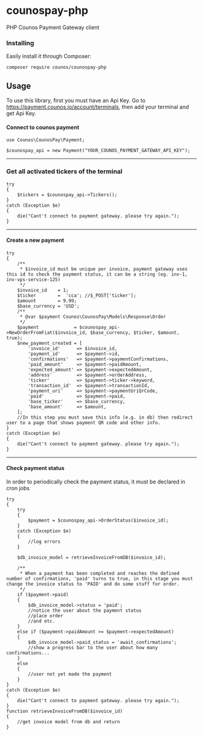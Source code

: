 # counospay-php
PHP Counos Payment Gateway client
### Installing
Easily install it through Composer:
```
composer require counos/counospay-php
```
## Usage
To use this library, first you must have an Api Key. Go to https://payment.counos.io/account/terminals, then add your terminal and get Api Key.
#### Connect to counos payment
```
use Counos\CounosPay\Payment;

$counospay_api = new Payment("YOUR_COUNOS_PAYMENT_GATEWAY_API_KEY");
```
___
### Get all activated tickers of the terminal
```
try
{
    $tickers = $counospay_api->Tickers();
}
catch (Exception $e)
{
    die("Cant't connect to payment gateway. please try again.");
}
```
___
#### Create a new payment
```
try
{
    /**
     * $invoice_id must be unique per invoice, payment gateway uses this id to check the payment status, it can be a string (eg. inv-1, inv-vps-service-125)
     */
    $invoice_id    = 1;
    $ticker        =  'cca'; //$_POST['ticker'];
    $amount        = 9.99;
    $base_currency = 'USD';
    /**
     * @var $payment Counos\CounosPay\Models\Response\Order
     */
    $payment             = $counospay_api->NewOrderFromFiat($invoice_id, $base_currency, $ticker, $amount, true);
    $new_payment_created = [
        'invoice_id'      => $invoice_id,
        'payment_id'      => $payment->id,
        'confirmations'   => $payment->paymentConfirmations,
        'paid_amount'     => $payment->paidAmount,
        'expected_amount' => $payment->expectedAmount,
        'address'         => $payment->orderAddress,
        'ticker'          => $payment->ticker->keyword,
        'transaction_id'  => $payment->transactionId,
        'payment_uri'     => $payment->paymentUriQrCode,
        'paid'            => $payment->paid,
        'base_ticker'     => $base_currency,
        'base_amount'     => $amount,
    ];
    //In this step you must save this info (e.g. in db) then redirect user to a page that shows payment QR code and other info.
}
catch (Exception $e)
{
    die("Cant't connect to payment gateway. please try again.");
}
```
---
#### Check payment status
In order to periodically check the payment status, it must be declared in cron jobs
```
try
{
    try
    {
        $payment = $counospay_api->OrderStatus($invoice_id);
    }
    catch (Exception $e)
    {
        //log errors
    }

    $db_invoice_model = retrieveInvoiceFromDB($invoice_id);

    /**
     * When a payment has been completed and reaches the defined number of confirmations, 'paid' turns to true, in this stage you must change the invoice status to 'PAID' and do some stuff for order.
     */
    if ($payment->paid)
    {
        $db_invoice_model->status = 'paid';
        //notice the user about the payment status
        //place order
        //and etc.
    }
    else if ($payment->paidAmount >= $payment->expectedAmount)
    {
        $db_invoice_model->paid_status = 'await_confirmations';
        //show a progress bar to the user about how many confirmations...
    }
    else
    {
        //user not yet made the payment
    }
}
catch (Exception $e)
{
    die("Cant't connect to payment gateway. please try again.");
}
function retrieveInvoiceFromDB($invoice_id)
{
    //get invoice model from db and return
}
```
